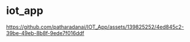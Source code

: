 # iot_app

https://github.com/patharadanai/IOT_App/assets/139825252/4ed845c2-39be-49eb-8b8f-9ede7f016ddf

